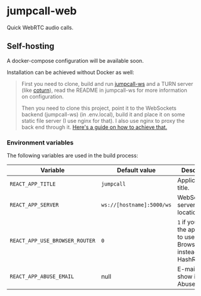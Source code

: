 # jumpcall-web

Quick WebRTC audio calls.

## Self-hosting

A docker-compose configuration will be available soon.

Installation can be achieved without Docker as well:

> First you need to clone, build and run [jumpcall-ws](https://github.com/mat-sz/jumpcall-ws) and a TURN server (like [coturn](https://github.com/coturn/coturn)), read the README in jumpcall-ws for more information on configuration.
>
> Then you need to clone this project, point it to the WebSockets backend (jumpcall-ws) (in .env.local), build it and place it on some static file server (I use nginx for that). I also use nginx to proxy the back end through it. [Here's a guide on how to achieve that.](https://www.nginx.com/blog/websocket-nginx/)

### Environment variables

The following variables are used in the build process:

| Variable                       | Default value             | Description                                                                 |
| ------------------------------ | ------------------------- | --------------------------------------------------------------------------- |
| `REACT_APP_TITLE`              | `jumpcall`                | Application title.                                                          |
| `REACT_APP_SERVER`             | `ws://[hostname]:5000/ws` | WebSockets server location.                                                 |
| `REACT_APP_USE_BROWSER_ROUTER` | `0`                       | `1` if you want the application to use BrowserRouter instead of HashRouter. |
| `REACT_APP_ABUSE_EMAIL`        | null                      | E-mail to show in the Abuse section.                                        |
